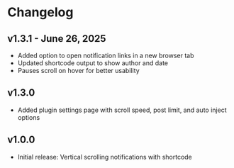 # Changelog

## v1.3.1 - June 26, 2025
- Added option to open notification links in a new browser tab
- Updated shortcode output to show author and date
- Pauses scroll on hover for better usability

## v1.3.0
- Added plugin settings page with scroll speed, post limit, and auto inject options

## v1.0.0
- Initial release: Vertical scrolling notifications with shortcode
